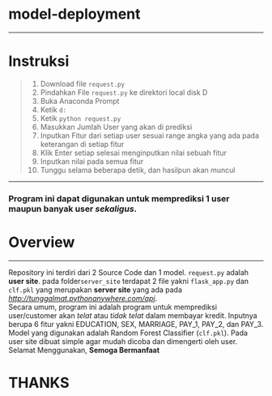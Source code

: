 # model-deployment
***
# Instruksi
>1. Download file `request.py`
>2. Pindahkan File `request.py` ke direktori local disk D
>3. Buka Anaconda Prompt
>4. Ketik `d:`
>5. Ketik `python request.py`
>6. Masukkan Jumlah User yang akan di prediksi
>7. Inputkan Fitur dari setiap user sesuai range angka yang ada pada keterangan di setiap fitur
>8. Klik Enter setiap selesai menginputkan nilai sebuah fitur
>9. Inputkan nilai pada semua fitur
>10. Tunggu selama beberapa detik, dan hasilpun akan muncul
***
### Program ini dapat digunakan untuk memprediksi 1 user maupun banyak user ***sekaligus***.
# Overview
***
Repository ini terdiri dari 2 Source Code dan 1 model. `request.py` adalah **user site**. pada folder`server_site` terdapat 2 file yakni `flask_app.py` dan `clf.pkl` yang merupakan **server site** yang ada pada *http://tunggalmat.pythonanywhere.com/api*.
<br> Secara umum, program ini adalah program untuk memprediksi user/customer akan *telat* atau *tidak telat* dalam membayar kredit. Inputnya berupa 6 fitur yakni EDUCATION, SEX, MARRIAGE, PAY_1, PAY_2, dan PAY_3. Model yang digunakan adalah Random Forest Classifier (`clf.pkl`). Pada user site dibuat simple agar mudah dicoba dan dimengerti oleh user.
<br>Selamat Menggunakan, **Semoga Bermanfaat**
# THANKS
